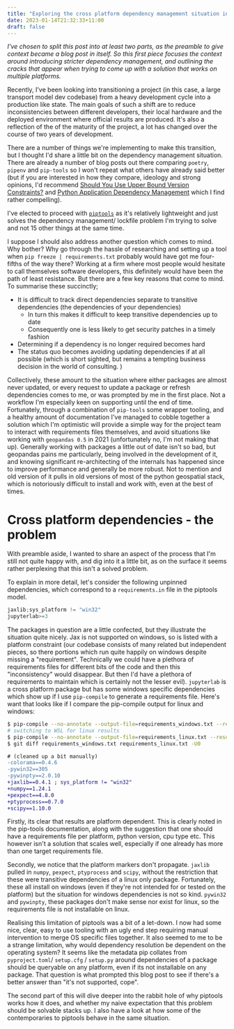 ```yaml
---
title: "Exploring the cross platform dependency management situation in Python: piptools"
date: 2023-01-14T21:32:33+11:00
draft: false
---
```


*I've chosen to split this post into at least two parts, as the preamble to give context became a blog post in itself.
So this first piece focuses the context around introducing stricter dependency management, and outlining the cracks that
appear when trying to come up with a solution that works on multiple platforms.*

Recently, I've been looking into transitioning a project (in this case, a large transport model dev codebase) from a heavy development
cycle into a production like state. The main goals of such a shift are to reduce inconsistencies between different developers,
their local hardware and the deployed environment where official results are produced. It's also a reflection of the 
of the maturity of the project, a lot has changed over the course of two years of development. 

There are a number of things we're implementing to make this transition, but I thought I'd share a little bit on the 
dependency management situation. There are already a number of blog posts out there comparing `poetry`, `pipenv` and `pip-tools`
so I won't repeat what others have already said better (but if you are interested in how they compare, ideology and 
strong opinions, I'd recommend 
[Should You Use Upper Bound Version Constraints?](https://iscinumpy.dev/post/bound-version-constraints/) and 
[Python Application Dependency Management](https://hynek.me/articles/python-app-deps-2018/) which I find rather compelling). 

I've elected to proceed with [`piptools`](https://pip-tools.readthedocs.io/en/latest/) as it's relatively lightweight
and just solves the dependency management/ lockfile problem I'm trying to solve and not 15 other things at the same time.


I suppose I should also address another question which comes to mind. Why bother? Why go through the hassle of researching
and setting up a tool when `pip freeze | requirements.txt` probably would have got me four-fifths of the way there? Working at a firm where most people would hesitate to call themselves software developers, this definitely would have been the path of least resistance. But there are a few key reasons that come to mind. To summarise these succinctly;

* It is difficult to track direct dependencies separate to transitive dependencies (the dependencies of your dependencies)
  * In turn this makes it difficult to keep transitive dependencies up to date
  * Consequently one is less likely to get security patches in a timely fashion
* Determining if a dependency is no longer required becomes hard
* The status quo becomes avoiding updating dependencies if at all possible (which is short sighted, but remains a tempting business decision in the world of consulting. )

Collectively, these amount to the situation where either packages are almost never updated, or every request to update a package or refresh dependencies comes to me, or was prompted by me in the first place. Not a workflow I'm especially keen on supporting until the end of time. Fortunately, through a combination of `pip-tools`
some wrapper tooling, and a healthy amount of documentation I've managed to cobble together a solution which I'm optimistic
will provide a simple way for the project team to interact with requirements files themselves, and avoid situations like working with
`geopandas 0.5` in 2021 (unfortunately no, I'm not making that up). Generally working with packages a little out of date isn't so bad,
but geopandas pains me particularly, being involved in the development of it, and knowing significant re-architecting of the internals has 
happened since to improve performance and generally be more robust. Not to mention and old version of it pulls in old versions
of most of the python geospatial stack, which is notoriously difficult to install and work with, even at the best of times.


# Cross platform dependencies - the problem
With preamble aside, I wanted to share an aspect of the process that I'm still not quite happy with, and dig into it a 
little bit, as on the surface it seems rather perplexing that this isn't a solved problem.

To explain in more detail, let's consider the following unpinned dependencies, which correspond to a `requirements.in` file
in the piptools model. 
<!-- TODO, find a way to render code block titles -->
```python {title="requirements.in"}
jaxlib;sys_platform != "win32"
jupyterlab>=3
```

The packages in question are a little confected, but they illustrate the situation quite nicely. Jax is not supported
on windows, so is listed with a platform constraint (our codebase consists of many related but independent pieces, so there portions which run quite happily on windows despite missing a "requirement". Technically we could have a plethora of requirements files for different bits of the code and then this "inconsistency" would disappear. But then I'd have a plethora of requirements to maintain which is certainly not the lesser evil). `jupyterlab` is a cross platform package but has some windows specific dependencies which show up if I use `pip-compile`
to generate a requirements file. Here's want that looks like if I compare the pip-compile output for linux and windows:

```bash
$ pip-compile --no-annotate --output-file=requirements_windows.txt --resolver=backtracking requirements.in
# switching to WSL for linux results
$ pip-compile --no-annotate --output-file=requirements_linux.txt --resolver=backtracking requirements.in
$ git diff requirements_windows.txt requirements_linux.txt -U0
```
```diff
# (cleaned up a bit manually)
-colorama==0.4.6
-pywin32==305
-pywinpty==2.0.10
+jaxlib==0.4.1 ; sys_platform != "win32"
+numpy==1.24.1
+pexpect==4.8.0
+ptyprocess==0.7.0
+scipy==1.10.0
```

Firstly, its clear that results are platform dependent. This is clearly noted in the pip-tools documentation, along with
the suggestion that one should have a requirements file per platform, python version, cpu type etc. This however isn't
a solution that scales well, especially if one already has more than one target requirements file. 

Secondly, we notice that the platform markers don't propagate. `jaxlib` pulled in 
`numpy`, `pexpect`, `ptyprocess` and `scipy`, without the restriction that these were transitive dependencies of a linux
only package. Fortunately, these all install on windows (even if they're not intended for or tested on the platform) but 
the situation for windows dependencies is not so kind. `pywin32` and `pywinpty`, these packages don't make sense nor exist
for linux, so the requirements file is not installable on linux.


Realising this limitation of piptools was a bit of a let-down. I now had some nice, clear, easy to use tooling
with an ugly end step requiring manual intervention to merge OS specific files together. It also seemed to me to be a strange limitation,
why would dependency resolution be dependent on the operating system? It seems like the metadata pip collates from
`pyproject.toml`/ `setup.cfg` / `setup.py` around dependencies of a package should be queryable on any platform, even if its not installable on any package.
That question is what prompted this blog post to see if there's a better answer than "it's not supported, cope".

The second part of this will dive deeper into the rabbit hole of why piptools works how it does, and whether my naive 
expectation that this problem should be solvable stacks up. I also have a look at how some of the contemporaries to piptools behave
in the same situation.
